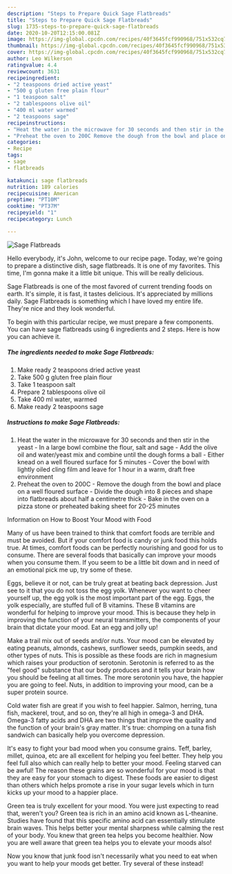 ```yaml
---
description: "Steps to Prepare Quick Sage Flatbreads"
title: "Steps to Prepare Quick Sage Flatbreads"
slug: 1735-steps-to-prepare-quick-sage-flatbreads
date: 2020-10-20T12:15:00.081Z
image: https://img-global.cpcdn.com/recipes/40f3645fcf990968/751x532cq70/sage-flatbreads-recipe-main-photo.jpg
thumbnail: https://img-global.cpcdn.com/recipes/40f3645fcf990968/751x532cq70/sage-flatbreads-recipe-main-photo.jpg
cover: https://img-global.cpcdn.com/recipes/40f3645fcf990968/751x532cq70/sage-flatbreads-recipe-main-photo.jpg
author: Leo Wilkerson
ratingvalue: 4.4
reviewcount: 3631
recipeingredient:
- "2 teaspoons dried active yeast"
- "500 g gluten free plain flour"
- "1 teaspoon salt"
- "2 tablespoons olive oil"
- "400 ml water warmed"
- "2 teaspoons sage"
recipeinstructions:
- "Heat the water in the microwave for 30 seconds and then stir in the yeast In a large bowl combine the flour, salt and sage Add the olive oil and water/yeast mix and combine until the dough forms a ball Either knead on a well floured surface for 5 minutes Cover the bowl with lightly oiled cling film and leave for 1 hour in a warm, draft free environment"
- "Preheat the oven to 200C Remove the dough from the bowl and place on a well floured surface Divide the dough into 8 pieces and shape into flatbreads about half a centimetre thick Bake in the oven on a pizza stone or preheated baking sheet for 20-25 minutes"
categories:
- Recipe
tags:
- sage
- flatbreads

katakunci: sage flatbreads 
nutrition: 189 calories
recipecuisine: American
preptime: "PT10M"
cooktime: "PT37M"
recipeyield: "1"
recipecategory: Lunch

---
```



![Sage Flatbreads](https://img-global.cpcdn.com/recipes/40f3645fcf990968/751x532cq70/sage-flatbreads-recipe-main-photo.jpg)

Hello everybody, it's John, welcome to our recipe page. Today, we're going to prepare a distinctive dish, sage flatbreads. It is one of my favorites. This time, I'm gonna make it a little bit unique. This will be really delicious.



Sage Flatbreads is one of the most favored of current trending foods on earth. It's simple, it is fast, it tastes delicious. It's appreciated by millions daily. Sage Flatbreads is something which I have loved my entire life. They're nice and they look wonderful.


To begin with this particular recipe, we must prepare a few components. You can have sage flatbreads using 6 ingredients and 2 steps. Here is how you can achieve it.

<!--inarticleads1-->

##### The ingredients needed to make Sage Flatbreads:

1. Make ready 2 teaspoons dried active yeast
1. Take 500 g gluten free plain flour
1. Take 1 teaspoon salt
1. Prepare 2 tablespoons olive oil
1. Take 400 ml water, warmed
1. Make ready 2 teaspoons sage




<!--inarticleads2-->

##### Instructions to make Sage Flatbreads:

1. Heat the water in the microwave for 30 seconds and then stir in the yeast - In a large bowl combine the flour, salt and sage - Add the olive oil and water/yeast mix and combine until the dough forms a ball - Either knead on a well floured surface for 5 minutes - Cover the bowl with lightly oiled cling film and leave for 1 hour in a warm, draft free environment
1. Preheat the oven to 200C - Remove the dough from the bowl and place on a well floured surface - Divide the dough into 8 pieces and shape into flatbreads about half a centimetre thick - Bake in the oven on a pizza stone or preheated baking sheet for 20-25 minutes




Information on How to Boost Your Mood with Food


Many of us have been trained to think that comfort foods are terrible and must be avoided. But if your comfort food is candy or junk food this holds true. At times, comfort foods can be perfectly nourishing and good for us to consume. There are several foods that basically can improve your moods when you consume them. If you seem to be a little bit down and in need of an emotional pick me up, try some of these.

Eggs, believe it or not, can be truly great at beating back depression. Just see to it that you do not toss the egg yolk. Whenever you want to cheer yourself up, the egg yolk is the most important part of the egg. Eggs, the yolk especially, are stuffed full of B vitamins. These B vitamins are wonderful for helping to improve your mood. This is because they help in improving the function of your neural transmitters, the components of your brain that dictate your mood. Eat an egg and jolly up!

Make a trail mix out of seeds and/or nuts. Your mood can be elevated by eating peanuts, almonds, cashews, sunflower seeds, pumpkin seeds, and other types of nuts. This is possible as these foods are rich in magnesium which raises your production of serotonin. Serotonin is referred to as the "feel good" substance that our body produces and it tells your brain how you should be feeling at all times. The more serotonin you have, the happier you are going to feel. Nuts, in addition to improving your mood, can be a super protein source.

Cold water fish are great if you wish to feel happier. Salmon, herring, tuna fish, mackerel, trout, and so on, they're all high in omega-3 and DHA. Omega-3 fatty acids and DHA are two things that improve the quality and the function of your brain's gray matter. It's true: chomping on a tuna fish sandwich can basically help you overcome depression. 

It's easy to fight your bad mood when you consume grains. Teff, barley, millet, quinoa, etc are all excellent for helping you feel better. They help you feel full also which can really help to better your mood. Feeling starved can be awful! The reason these grains are so wonderful for your mood is that they are easy for your stomach to digest. These foods are easier to digest than others which helps promote a rise in your sugar levels which in turn kicks up your mood to a happier place.

Green tea is truly excellent for your mood. You were just expecting to read that, weren't you? Green tea is rich in an amino acid known as L-theanine. Studies have found that this specific amino acid can essentially stimulate brain waves. This helps better your mental sharpness while calming the rest of your body. You knew that green tea helps you become healthier. Now you are well aware that green tea helps you to elevate your moods also!

Now you know that junk food isn't necessarily what you need to eat when you want to help your moods get better. Try several of these instead!

